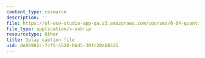 ```yaml
---
content_type: resource
description: ''
file: https://ol-ocw-studio-app-qa.s3.amazonaws.com/courses/8-04-quantum-physics-i-spring-2016/de8b902c7cf55520b6d530fc20abb525_rCRH9CTThlo.vtt
file_type: application/x-subrip
resourcetype: Other
title: 3play caption file
uid: de8b902c-7cf5-5520-b6d5-30fc20abb525
---
```

